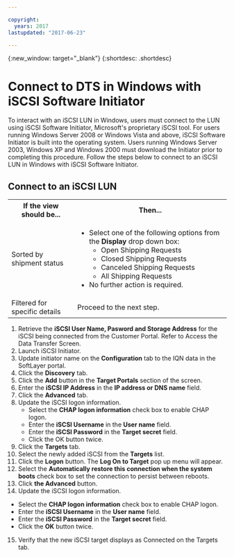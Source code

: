 ```yaml
---

copyright:
  years: 2017
lastupdated: "2017-06-23"

---
```

{:new_window: target="_blank"}
{:shortdesc: .shortdesc}

# Connect to DTS in Windows with iSCSI Software Initiator

To interact with an iSCSI LUN in Windows, users must connect to the LUN using iSCSI Software Initiator, Microsoft's proprietary iSCSI tool.  For users running Windows Server 2008 or Windows Vista and above, iSCSI Software Initiator is built into the operating system.  Users running Windows Server 2003, Windows XP and Windows 2000 must download the Initiator prior to completing this procedure.  Follow the steps below to connect to an iSCSI LUN in Windows with iSCSI Software Initiator.

## Connect to an iSCSI LUN

<table><tbody><tr><th>If the view should be...</th><th>Then...</th></tr><tr><td>Sorted by shipment status</td><td><ul><li>Select one of the following options from the <strong>Display</strong> drop down box:<ul><li>Open Shipping Requests</li><li>Closed Shipping Requests</li><li>Canceled Shipping Requests</li><li>All Shipping Requests<br> </li></ul></li><li>No further action is required.</li></ul></td></tr><tr><td>Filtered for specific details</td><td>Proceed to the next step.</td></tr></tbody></table>

1. Retrieve the **iSCSI User Name, Pasword and Storage Address** for the iSCSI being connected from the Customer Portal.  Refer to Access the Data Transfer Screen.
2. Launch iSCSI Initiator.
3. Update initiator name on the **Configuration** tab to the IQN data in the SoftLayer portal.
4. Click the **Discovery** tab.
5. Click the **Add** button in the **Target Portals** section of the screen.
6. Enter the **iSCSI IP Address** in the **IP address or DNS name** field.
7. Click the **Advanced** tab.
8. Update the iSCSI logon information.
   - Select the **CHAP logon information** check box to enable CHAP logon.
   - Enter the **iSCSI Username** in the **User name** field.
   - Enter the **iSCSI Password** in the **Target secret** field.
   - Click the OK button twice.
9. Click the **Targets** tab.
10. Select the newly added iSCSI from the **Targets** list.
11. Click the **Logon** button. The **Log On to Target** pop up menu will appear.
12. Select the **Automatically restore this connection when the system boots** check box to set the connection to persist between reboots.
13. Click **the Advanced** button.
14. Update the iSCSI logon information.
   - Select the **CHAP logon information** check box to enable CHAP logon.
   - Enter the **iSCSI Username** in the **User name** field.
   - Enter the **iSCSI Password** in the **Target secret** field.
   - Click the **OK** button twice.

15. Verify that the new iSCSI target displays as Connected on the Targets tab.
